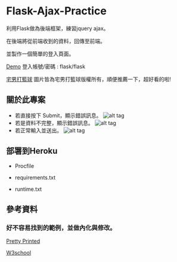 # Flask-Ajax-Practice
利用Flask做為後端框架，練習jquery ajax。

在後端將從前端收到的資料，回傳至前端。

並製作一個簡單的登入頁面。

[Demo](https://flask-00.herokuapp.com/) 登入帳號/密碼 : flask/flask

[宅男打籃球](https://www.facebook.com/theunderdogsbb/) 圖片皆為宅男打籃球版權所有，順便推薦一下，超好看的啦!

## 關於此專案
* 若直接按下 Submit，顯示錯誤訊息。
![alt tag](https://i.imgur.com/5W094DF.png)
* 若是資料不完整，顯示錯誤訊息。
![alt tag](https://i.imgur.com/EYj8K42.png)
* 若正常輸入並送出。
![alt tag](https://i.imgur.com/9OOapf9.png)

## 部署到Heroku
* Procfile

* requirements.txt

* runtime.txt

## 參考資料
### 好不容易找到的範例，並做內化與修改。

[Pretty Printed](https://github.com/PrettyPrinted/AJAX_Forms_jQuery_Flask)

[W3school](http://www.w3school.com.cn/jquery/jquery_ref_events.asp)